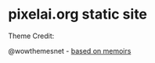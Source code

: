 # pixelai.org static site

Theme Credit:

@wowthemesnet - [based on memoirs](https://github.com/wowthemesnet/jekyll-theme-memoirs)
